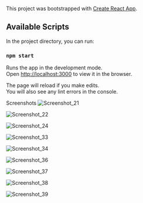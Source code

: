 This project was bootstrapped with [Create React App](https://github.com/facebook/create-react-app).

## Available Scripts

In the project directory, you can run:

### `npm start`

Runs the app in the development mode.<br />
Open [http://localhost:3000](http://localhost:3000) to view it in the browser.

The page will reload if you make edits.<br />
You will also see any lint errors in the console.

Screenshots
![Screenshot_21](https://user-images.githubusercontent.com/49340195/122391577-d7993080-cf7b-11eb-93a8-397670d75b1a.png)

![Screenshot_22](https://user-images.githubusercontent.com/49340195/122392096-41b1d580-cf7c-11eb-97d5-e9499ac084d8.png)

![Screenshot_24](https://user-images.githubusercontent.com/49340195/122392144-4b3b3d80-cf7c-11eb-9aa6-2d1be7eb7c98.png)

![Screenshot_33](https://user-images.githubusercontent.com/49340195/122392195-555d3c00-cf7c-11eb-99c3-873bf6347c28.png)

![Screenshot_34](https://user-images.githubusercontent.com/49340195/122392228-5b531d00-cf7c-11eb-83ae-013f47f05c35.png)

![Screenshot_36](https://user-images.githubusercontent.com/49340195/122392272-65751b80-cf7c-11eb-92b0-095038437d35.png)

![Screenshot_37](https://user-images.githubusercontent.com/49340195/122392284-68700c00-cf7c-11eb-8afa-6932c743b70d.png)

![Screenshot_38](https://user-images.githubusercontent.com/49340195/122392297-6c9c2980-cf7c-11eb-8fe8-54cad5372775.png)

![Screenshot_39](https://user-images.githubusercontent.com/49340195/122392307-6efe8380-cf7c-11eb-8e53-35164c75f309.png)
